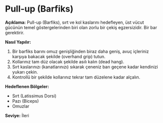 # Pull-up (Barfiks)

**Açıklama:**
Pull-up (Barfiks), sırt ve kol kaslarını hedefleyen, üst vücut gücünün temel göstergelerinden biri olan zorlu bir çekiş egzersizidir. Bir bar gerektirir.

**Nasıl Yapılır:**
1.  Bir barfiks barını omuz genişliğinden biraz daha geniş, avuç içleriniz karşıya bakacak şekilde (overhand grip) tutun.
2.  Kollarınız tam düz olacak şekilde asılı kalın (dead hang).
3.  Sırt kaslarınızı (kanatlarınızı) sıkarak çeneniz barı geçene kadar kendinizi yukarı çekin.
4.  Kontrollü bir şekilde kollarınız tekrar tam düzelene kadar alçalın.

**Hedeflenen Bölgeler:**
* Sırt (Latissimus Dorsi)
* Pazı (Biceps)
* Omuzlar

**Seviye:** İleri